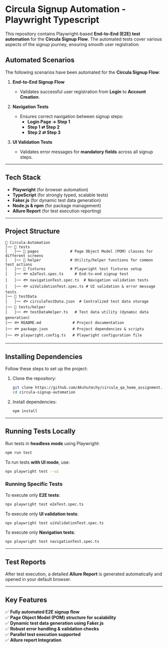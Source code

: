 # **Circula Signup Automation - Playwright Typescript**

This repository contains Playwright-based **End-to-End (E2E) test automation** for the **Circula Signup Flow**. The automated tests cover various aspects of the signup journey, ensuring smooth user registration.

## **Automated Scenarios**
The following scenarios have been automated for the **Circula Signup Flow**:

1. **End-to-End Signup Flow**  
   - Validates successful user registration from **Login** to **Account Creation**.

2. **Navigation Tests**  
   - Ensures correct navigation between signup steps:
     - **Login Page → Step 1**
     - **Step 1 ⇄ Step 2**
     - **Step 2 ⇄ Step 3**

3. **UI Validation Tests**  
   - Validates error messages for **mandatory fields** across all signup steps.

---

## **Tech Stack**
- **Playwright** (for browser automation)
- **TypeScript** (for strongly typed, scalable tests)
- **Faker.js** (for dynamic test data generation)
- **Node.js & npm** (for package management)
- **Allure Report** (for test execution reporting)

---

## **Project Structure**
```
📂 Circula-Automation
│── 📂 tests
│   │── 📂 pages              # Page Object Model (POM) classes for different screens
│   │── 📂 helper             # Utility/helper functions for common test actions
│   │── 📂 fixtures           # Playwright test fixtures setup
│   │── 🐟 e2eTest.spec.ts     # End-to-end signup test
│   │── 🐟 navigationTest.spec.ts  # Navigation validation tests
│   │── 🐟 uiValidationTest.spec.ts # UI validation & error message tests
│── 📂 testData
│   │── 🐟 circulaTestData.json  # Centralized test data storage
│── 📂 tests/helper
│   │── 🐟 testDataHelper.ts   # Test data utility (dynamic data generation)
│── 🐟 README.md              # Project documentation
│── 🐟 package.json           # Project dependencies & scripts
│── 🐟 playwright.config.ts   # Playwright configuration file
```

---

## **Installing Dependencies**
Follow these steps to set up the project:

1. Clone the repository:
   ```sh
   git clone https://github.com/Akshutechy/circula_qa_home_assignment.git
   cd circula-signup-automation
   ```
2. Install dependencies:
   ```sh
   npm install
   ```

---

## **Running Tests Locally**
Run tests in **headless mode** using Playwright:

```sh
npm run test
```

To run tests **with UI mode**, use:

```sh
npx playwright test --ui
```

### **Running Specific Tests**
To execute only **E2E tests**:
```sh
npx playwright test e2eTest.spec.ts
```
To execute only **UI validation tests**:
```sh
npx playwright test uiValidationTest.spec.ts
```
To execute only **Navigation tests**:
```sh
npx playwright test navigationTest.spec.ts
```

---

## **Test Reports**
After test execution, a detailed **Allure Report** is generated automatically and opened in your default browser.

---

## **Key Features**
✅ **Fully automated E2E signup flow**  
✅ **Page Object Model (POM) structure for scalability**  
✅ **Dynamic test data generation using Faker.js**  
✅ **Robust error handling & validation checks**  
✅ **Parallel test execution supported**  
✅ **Allure report Integration**  